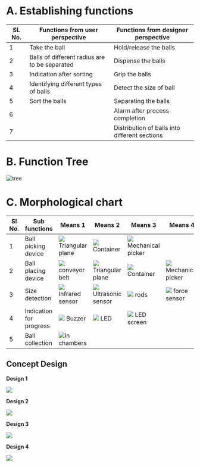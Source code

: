 # A. Establishing functions
|SL No. |Functions from user perspective| Functions from designer perspective|
|-------|-------------------------------|------------------------------------|
|1|Take the ball |Hold/release the balls|
|2|Balls of different radius are to be separated |Dispense the balls|
|3|Indication after sorting|Grip the balls|
|4|Identifying different types of balls |Detect the size of ball|
|5|Sort the balls |Separating the balls|
|6||Alarm after process completion|
|7||Distribution of balls into different sections|


					
# B. Function Tree
![tree](https://i.ibb.co/FbGPhK2/Picture1.jpg)

# C. Morphological chart
|Sl No.	|Sub functions	|Means 1	|Means 2	|Means 3	|Means 4|
|---------------|---------------|---------------|---------------|---------------|---------------|
|1	|Ball picking device	|![](https://i.ibb.co/9826dMc/funnel.jpg) Triangular plane|![](https://i.ibb.co/VjzMXd4/rectangular-wooden-box-500x500.jpg) Container|![](https://i.ibb.co/hs2YLRs/arm.jpg) Mechanical picker||
|2	|Ball placing device	|![](https://i.ibb.co/h7yc7cv/conyer-bbellt.jpghttps://i.ibb.co/h7yc7cv/conyer-bbellt.jpg) conveyor belt| ![](https://i.ibb.co/9826dMc/funnel.jpg) Triangular plane	|![](https://i.ibb.co/VjzMXd4/rectangular-wooden-box-500x500.jpg) Container	|![](https://i.ibb.co/hs2YLRs/arm.jpg) Mechanical picker|
|3	|Size detection	|![](https://i.ibb.co/DfZtwjn/ir.jpg)  Infrared sensor|![](https://i.ibb.co/VYYVykT/sennsor.jpg) Ultrasonic sensor|![](https://i.ibb.co/CHnh86v/chop-stick-500x500.jpg) rods|	![](https://i.ibb.co/LZ0PLm3/force.jpg)	force sensor|
|4	|Indication for progress	|![](https://i.ibb.co/hdYWB2t/speaker.jpg) Buzzer|![](https://i.ibb.co/Wkd8z2N/led.jpg) LED|![](https://i.ibb.co/2kkVGcf/Scren.jpg) LED screen|
|5	|Ball collection	|![](https://i.ibb.co/g61QbGB/camber.jpg)In chambers	||	


## Concept Design


**Design 1**


![](https://i.ibb.co/hM92xhX/1-model.jpghttps://i.ibb.co/hM92xhX/1-model.jpg)

**Design 2**


![](https://i.ibb.co/x2v3WWg/IMG-20210620-WA0053.jpg)

**Design 3**


![](https://i.ibb.co/gjdLXX3/3-mode.jpg) 


**Design 4**


![](https://i.ibb.co/KGBHKTq/4-model.jpg)









